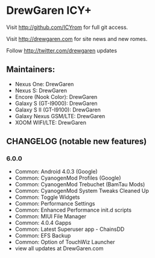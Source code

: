 DrewGaren ICY+
===============

Visit http://github.com/ICYrom for full git access.

Visit http://drewgaren.com for site news and new romes.

Follow http://twitter.com/drewgaren updates

Maintainers:
------------
* Nexus One: DrewGaren
* Nexus S: DrewGaren
* Encore (Nook Color): DrewGaren
* Galaxy S (GT-I9000): DrewGaren
* Galaxy S II (GT-I9100): DrewGaren
* Galaxy Nexus GSM/LTE: DrewGaren
* XOOM WIFI/LTE: DrewGaren

CHANGELOG (notable new features)
---------

### 6.0.0
* Common: Android 4.0.3 (Google)
* Common: CyanogenMod Profiles (Google)
* Common: CyanogenMod Trebuchet (BamTau Mods)
* Common: CyanogenMod System Tweaks Cleaned Up
* Common: Toggle Widgets
* Common: Performance Settings
* Common: Enhanced Performance init.d scripts
* Common: MIUI File Manager
* Common: 4.0.4 Gapps
* Common: Latest Superuser app - ChainsDD
* Common: EFS Backup
* Common: Option of TouchWiz Launcher
* view all updates at DrewGaren.com